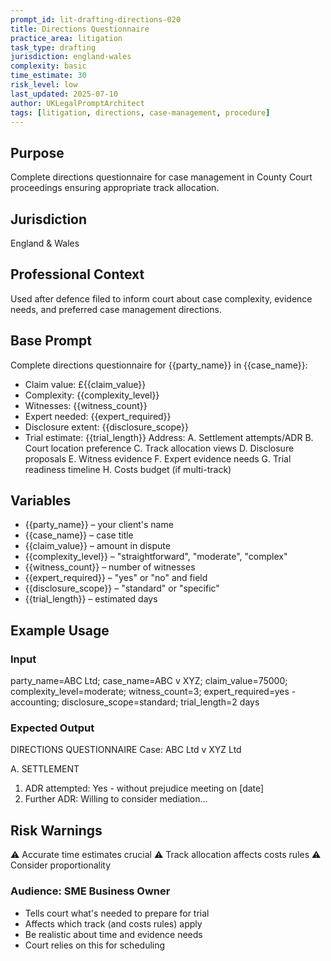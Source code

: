 ```yaml
---
prompt_id: lit-drafting-directions-020
title: Directions Questionnaire
practice_area: litigation
task_type: drafting
jurisdiction: england-wales
complexity: basic
time_estimate: 30
risk_level: low
last_updated: 2025-07-10
author: UKLegalPromptArchitect
tags: [litigation, directions, case-management, procedure]
---
```


## Purpose
Complete directions questionnaire for case management in County Court proceedings ensuring appropriate track allocation.

## Jurisdiction
England & Wales

## Professional Context
Used after defence filed to inform court about case complexity, evidence needs, and preferred case management directions.

## Base Prompt
Complete directions questionnaire for {{party_name}} in {{case_name}}:
- Claim value: £{{claim_value}}
- Complexity: {{complexity_level}}
- Witnesses: {{witness_count}}
- Expert needed: {{expert_required}}
- Disclosure extent: {{disclosure_scope}}
- Trial estimate: {{trial_length}}
Address:
A. Settlement attempts/ADR
B. Court location preference
C. Track allocation views
D. Disclosure proposals
E. Witness evidence
F. Expert evidence needs
G. Trial readiness timeline
H. Costs budget (if multi-track)

## Variables
- {{party_name}} – your client's name
- {{case_name}} – case title
- {{claim_value}} – amount in dispute
- {{complexity_level}} – "straightforward", "moderate", "complex"
- {{witness_count}} – number of witnesses
- {{expert_required}} – "yes" or "no" and field
- {{disclosure_scope}} – "standard" or "specific"
- {{trial_length}} – estimated days

## Example Usage
### Input
party_name=ABC Ltd; case_name=ABC v XYZ; claim_value=75000; complexity_level=moderate; witness_count=3; expert_required=yes - accounting; disclosure_scope=standard; trial_length=2 days

### Expected Output
DIRECTIONS QUESTIONNAIRE
Case: ABC Ltd v XYZ Ltd

A. SETTLEMENT
1. ADR attempted: Yes - without prejudice meeting on [date]
2. Further ADR: Willing to consider mediation...

## Risk Warnings
⚠️ Accurate time estimates crucial
⚠️ Track allocation affects costs rules
⚠️ Consider proportionality

### Audience: SME Business Owner
- Tells court what's needed to prepare for trial
- Affects which track (and costs rules) apply
- Be realistic about time and evidence needs
- Court relies on this for scheduling
